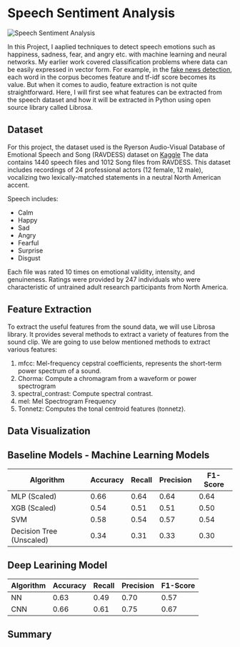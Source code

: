# Speech Sentiment Analysis

![Speech Sentiment Analysis](https://www.sri.com/wp-content/uploads/2019/09/OTO-v1-940x373.png)


In this Project, I aaplied techniques to detect speech emotions such as happiness, sadness, fear, and angry etc. with machine learning and neural networks. My earlier work covered classification problems where data can be easily expressed in vector form. For example, in the [fake news detection](https://github.com/Hutaf/Fake-News-Detection), each word in the corpus becomes feature and tf-idf score becomes its value. But when it comes to audio, feature extraction is not quite straightforward. Here, I will first see what features can be extracted from the speech dataset and how it will be extracted in Python using open source library called Librosa.


 
## Dataset

For this project, the dataset used is the Ryerson Audio-Visual Database of Emotional Speech and Song (RAVDESS) dataset on [Kaggle](https://www.kaggle.com/uwrfkaggler/ravdess-emotional-speech-audio)
The data contains 1440 speech files and 1012 Song files from RAVDESS. This dataset includes recordings of 24 professional actors (12 female, 12 male), vocalizing two lexically-matched statements in a neutral North American accent.

Speech includes:
* Calm
* Happy
* Sad
* Angry
* Fearful
* Surprise
* Disgust 

Each file was rated 10 times on emotional validity, intensity, and genuineness. Ratings were provided by 247 individuals who were characteristic of untrained adult research participants from North America.

## Feature Extraction

To extract the useful features from the sound data, we will use Librosa library. It provides several methods to extract a variety of features from the sound clip. We are going to use below mentioned methods to extract various features:

1. mfcc: Mel-frequency cepstral coefficients, represents the short-term power spectrum of a sound.
2. Chorma: Compute a chromagram from a waveform or power spectrogram
3. spectral_contrast: Compute spectral contrast.
4. mel: Mel Spectrogram Frequency
5. Tonnetz: Computes the tonal centroid features (tonnetz).

## Data Visualization
## Baseline Models - Machine Learning Models
Algorithm | **Accuracy** | Recall | Precision | F1-Score
--------- | -------------| -------|-----------|---------
MLP (Scaled) | 0.66 |   0.64  |    0.64 |     0.64
XGB (Scaled) | 0.54 | 0.51     | 0.51   |   0.50
SVM | 0.58 |     0.54 |  0.57 |   0.54
Decision Tree (Unscaled) | 0.34 |    0.31 |  0.33 |   0.30 

## Deep Learining Model
Algorithm | **Accuracy** | Recall | Precision | F1-Score
--------- | -------------| -------|-----------|---------
NN | 0.63 |   0.49  |   0.70 | 0.57
CNN | 0.66 |   0.61   | 0.75 |  0.67


## Summary


